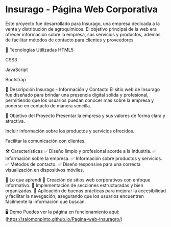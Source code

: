 # Insurago - Página Web Corporativa

Este proyecto fue desarrollado para Insurago, una empresa dedicada a la venta y distribución de agroquímicos. El objetivo principal de la web era ofrecer información sobre la empresa, sus servicios y productos, además de facilitar métodos de contacto para clientes y proveedores.

🚀 Tecnologías Utilizadas
HTML5

CSS3

JavaScript

Bootstrap

📌 Descripción
Insurago - Información y Contacto
El sitio web de Insurago fue diseñado para brindar una presencia digital sólida y profesional, permitiendo que los usuarios puedan conocer más sobre la empresa y ponerse en contacto de manera sencilla.

📌 Objetivo del Proyecto
Presentar la empresa y sus valores de forma clara y atractiva.

Incluir información sobre los productos y servicios ofrecidos.

Facilitar la comunicación con clientes.

🛠️ Características
✅ Diseño limpio y profesional acorde a la industria.
✅ Información sobre la empresa.
✅ Información sobre productos y servicios.
✅ Métodos de contacto.
✅ Diseño responsive para una correcta visualización en dispositivos móviles.

🚀 Lo que aprendí
🔹 Creación de sitios web corporativos con enfoque informativo.
🔹 Implementación de secciones estructuradas y bien organizadas.
🔹 Aplicación de buenas prácticas para mejorar la accesibilidad y facilitar la navegación, asegurando que los usuarios encuentren fácilmente la información que buscan.


🖥️ Demo
Puedes ver la página en funcionamiento aquí: (https://salomonpinto.github.io/Pagina-web-Insuragro/)
